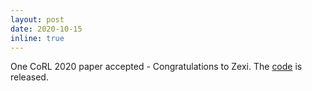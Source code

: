 ```yaml
---
layout: post
date: 2020-10-15
inline: true
---
```


One CoRL 2020 paper accepted - Congratulations to Zexi. The <a href="https://github.com/ZJU-Robotics-Lab/DPCN">code</a> is released.
